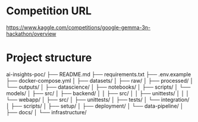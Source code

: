# Competition URL

https://www.kaggle.com/competitions/google-gemma-3n-hackathon/overview

# Project structure

ai-insights-poc/
├── README.md
├── requirements.txt
├── .env.example
├── docker-compose.yml
│
├── datasets/
│   ├── raw/
│   ├── processed/
│   └── outputs/
│
├── datascience/
│   ├── notebooks/
│   ├── scripts/
│   └── models/
│
├── src/
│   ├── backend/
│   │   ├── src/
│   │   ├── unittests/
│   │
│   └── webapp/
│       ├── src/
│       ├── unittests/
│
├── tests/
│   └── integration/
│
├── scripts/
│   ├── setup/
│   ├── deployment/
│   └── data-pipeline/
│
├── docs/
│
└── infrastructure/